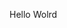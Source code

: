 Hello Wolrd





















































































































































































































































































































































































































































































































































































































































































































































































































































































































































































































































































































































































































































































































































































































































































































































































































































































































































































































































































































































































































































































































































































































































































































































































































































